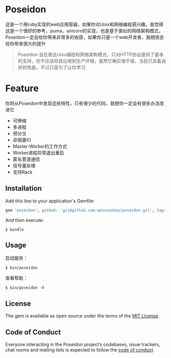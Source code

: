 # Poseidon

这是一个用ruby实现的web应用容器，如果你对Unix和网络编程感兴趣，我觉得这是一个很好的参考，puma，unicorn的实现，也是基于类似的网络架构模式，Poseidon一定会给你带来非常多的收获，如果你只是一个web开发者，我相信会给你带来很大的提升

> Poseidon 旨在表达Unix编程和网络架构模式，只对HTTP协议提供了基本的支持，你不应该将其应用到生产环境，虽然它确实很不错，当前已具备良好的性能，不过只是为了让你学习

# Feature

你将从Poseidon中发现这些特性，只有很少的代码，我想你一定会有很多办法改进它

* 可伸缩
* 多进程
* 预分叉
* 非阻塞IO
* Master-Worker的工作方式
* Worker进程异常退出重启
* 匿名管道通信
* 信号量处理
* 支持Rack

## Installation

Add this line to your application's Gemfile:

```ruby
gem 'poseidon', github: 'git@github.com:wenxuankou/poseidon.git', tag: 'v0.1.0'
```

And then execute:

    $ bundle

## Usage

启动服务：

    $ bin/poseidon

查看帮助：

    $ bin/poseidon -h

## License

The gem is available as open source under the terms of the [MIT License](http://opensource.org/licenses/MIT).

## Code of Conduct

Everyone interacting in the Poseidon project’s codebases, issue trackers, chat rooms and mailing lists is expected to follow the [code of conduct](https://github.com/[USERNAME]/poseidon/blob/master/CODE_OF_CONDUCT.md).
